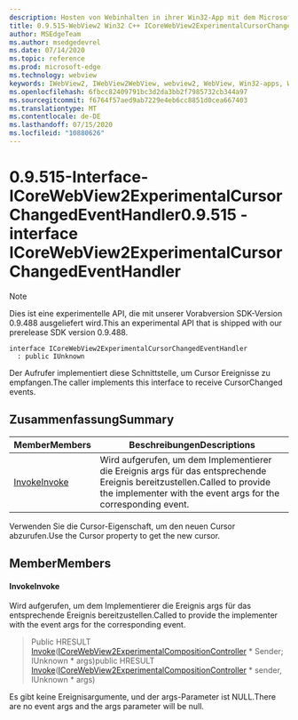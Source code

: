 ```yaml
---
description: Hosten von Webinhalten in ihrer Win32-App mit dem Microsoft Edge WebView2-Steuerelement
title: 0.9.515-WebView2 Win32 C++ ICoreWebView2ExperimentalCursorChangedEventHandler
author: MSEdgeTeam
ms.author: msedgedevrel
ms.date: 07/14/2020
ms.topic: reference
ms.prod: microsoft-edge
ms.technology: webview
keywords: IWebView2, IWebView2WebView, webview2, WebView, Win32-apps, Win32, Edge, ICoreWebView2, ICoreWebView2Controller, Browser-Steuerelement, Edge-HTML
ms.openlocfilehash: 6fbcc82409791bc3d2da3bb2f7985732cb344a97
ms.sourcegitcommit: f6764f57aed9ab7229e4eb6cc8851d0cea667403
ms.translationtype: MT
ms.contentlocale: de-DE
ms.lasthandoff: 07/15/2020
ms.locfileid: "10880626"
---
```

# <span data-ttu-id="389ba-104">0.9.515-Interface-ICoreWebView2ExperimentalCursorChangedEventHandler</span><span class="sxs-lookup"><span data-stu-id="389ba-104">0.9.515 - interface ICoreWebView2ExperimentalCursorChangedEventHandler</span></span> 

> [!NOTE]
> <span data-ttu-id="389ba-105">Dies ist eine experimentelle API, die mit unserer Vorabversion SDK-Version 0.9.488 ausgeliefert wird.</span><span class="sxs-lookup"><span data-stu-id="389ba-105">This an experimental API that is shipped with our prerelease SDK version 0.9.488.</span></span>

```
interface ICoreWebView2ExperimentalCursorChangedEventHandler
  : public IUnknown
```

<span data-ttu-id="389ba-106">Der Aufrufer implementiert diese Schnittstelle, um Cursor Ereignisse zu empfangen.</span><span class="sxs-lookup"><span data-stu-id="389ba-106">The caller implements this interface to receive CursorChanged events.</span></span>

## <span data-ttu-id="389ba-107">Zusammenfassung</span><span class="sxs-lookup"><span data-stu-id="389ba-107">Summary</span></span>

 <span data-ttu-id="389ba-108">Member</span><span class="sxs-lookup"><span data-stu-id="389ba-108">Members</span></span>                        | <span data-ttu-id="389ba-109">Beschreibungen</span><span class="sxs-lookup"><span data-stu-id="389ba-109">Descriptions</span></span>
--------------------------------|---------------------------------------------
[<span data-ttu-id="389ba-110">Invoke</span><span class="sxs-lookup"><span data-stu-id="389ba-110">Invoke</span></span>](#invoke) | <span data-ttu-id="389ba-111">Wird aufgerufen, um dem Implementierer die Ereignis args für das entsprechende Ereignis bereitzustellen.</span><span class="sxs-lookup"><span data-stu-id="389ba-111">Called to provide the implementer with the event args for the corresponding event.</span></span>

<span data-ttu-id="389ba-112">Verwenden Sie die Cursor-Eigenschaft, um den neuen Cursor abzurufen.</span><span class="sxs-lookup"><span data-stu-id="389ba-112">Use the Cursor property to get the new cursor.</span></span>

## <span data-ttu-id="389ba-113">Member</span><span class="sxs-lookup"><span data-stu-id="389ba-113">Members</span></span>

#### <span data-ttu-id="389ba-114">Invoke</span><span class="sxs-lookup"><span data-stu-id="389ba-114">Invoke</span></span> 

<span data-ttu-id="389ba-115">Wird aufgerufen, um dem Implementierer die Ereignis args für das entsprechende Ereignis bereitzustellen.</span><span class="sxs-lookup"><span data-stu-id="389ba-115">Called to provide the implementer with the event args for the corresponding event.</span></span>

> <span data-ttu-id="389ba-116">Public HRESULT [Invoke](#invoke)([ICoreWebView2ExperimentalCompositionController](icorewebview2experimentalcompositioncontroller.md) \* Sender; IUnknown \* args)</span><span class="sxs-lookup"><span data-stu-id="389ba-116">public HRESULT [Invoke](#invoke)([ICoreWebView2ExperimentalCompositionController](icorewebview2experimentalcompositioncontroller.md) \* sender, IUnknown \* args)</span></span>

<span data-ttu-id="389ba-117">Es gibt keine Ereignisargumente, und der args-Parameter ist NULL.</span><span class="sxs-lookup"><span data-stu-id="389ba-117">There are no event args and the args parameter will be null.</span></span>

